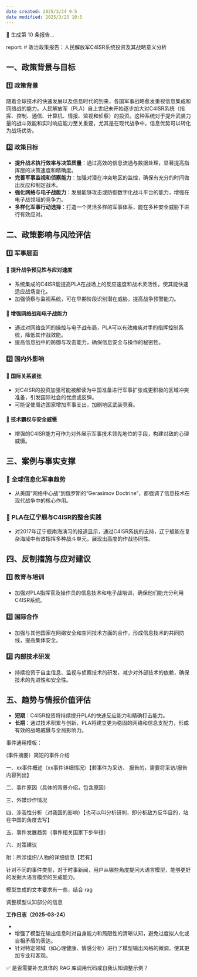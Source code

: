 ```yaml
---
date created: 2025/3/24 9:5
date modified: 2025/3/25 10:5
---
```


🚀 生成第 10 条报告…

report: # 政治政策报告：人民解放军C4ISR系统投资及其战略意义分析

## 一、政策背景与目标

### 1️⃣ 政策背景

随着全球技术的快速发展以及信息时代的到来，各国军事战略愈发重视信息集成和网络战的能力。人民解放军（PLA）自上世纪末开始逐步加大对C4ISR系统（指挥、控制、通信、计算机、情报、监视和侦察）的投资。这种系统对于提升武装力量的战斗效能和实时响应能力至关重要，尤其是在现代战争中，信息优势可以转化为战场优势。

### 2️⃣ 政策目标

- **提升战术执行效率与决策质量**：通过高效的信息流通与数据处理，显著提高指挥层的决策速度和精确度。
- **完善军事监视和侦察能力**：加强对潜在冲突地区的监控，确保有充分的时间做出反应和制定战术。
- **强化网络与电子战能力**：发展能够攻击或防御数字化战斗平台的能力，增强在电子战领域的竞争力。
- **多样化军事行动选择**：打造一个灵活多样的军事体系，能在多种安全威胁下进行有效应对。

## 二、政策影响与风险评估

### 1️⃣ 军事层面

#### 🔹 **提升战争预见性与应对速度**

- 系统集成的C4ISR能提高PLA在战场上的反应速度和战术灵活性，使其能快速适应战场变化。
- 加强侦察与监视系统，可在早期阶段识别潜在威胁，提高战争预警能力。

#### 🔹 **增强网络战和电子战能力**

- 通过对网络空间的操控与电子战布局，PLA可以有效瘫痪对手的指挥控制系统，降低其作战效能。
- 提高信息战中的防御与攻击能力，确保信息安全与操作的秘密性。

### 2️⃣ 国内外影响

#### 🔹 **国际关系紧张**

- 对C4ISR的投资加强可能被解读为中国准备进行军事扩张或更积极的区域冲突准备，引发国际社会的忧虑或反弹。
- 可能促使周边国家增加军事支出，加剧地区武装竞赛。

#### 🔹 **技术霸权与安全威慑**

- 增强的C4ISR能力可作为对外展示军事技术领先地位的手段，构建对敌的心理威慑。

## 三、案例与事实支撑

### 🔹 **全球信息化军事趋势**

- 从美国“网络中心战”到俄罗斯的“Gerasimov Doctrine”，都强调了信息技术在现代战争中的核心作用。

### 🔹 **PLA在辽宁舰与C4ISR的整合实践**

- 对2017年辽宁舰南海演习的报道显示，通过C4ISR系统的支持，辽宁舰能在复杂海域中有效指挥多种战斗单元，展现出高度的作战协同性。

## 四、反制措施与应对建议

### 1️⃣ 教育与培训

- 加强对PLA指挥官及操作员的信息技术和电子战培训，确保他们能充分利用C4ISR系统。

### 2️⃣ 国际合作

- 加强与其他国家在网络安全和空间技术方面的合作，形成信息技术的共同防线，提高集体安全。

### 3️⃣ 内部技术研发

- 持续投资于自主信息、监视与侦察技术的研发，减少对外部技术的依赖，确保技术的先进性和安全性。

## 五、趋势与情报价值评估

- **短期**：C4ISR投资将持续提升PLA的快速反应能力和精确打击能力。
- **长期**：通过技术积累与创新，PLA将建立更为稳固的网络和信息支配力，形成有效的战略威慑与全局影响力。

事件通用模板： 

(事件摘要）简短的事件介绍 

一、xx事件概述（xx事件详细情况）【若事件为采访、 报告的，需要将采访/报告内容列出】 

二、事件原因（具体的背景介绍，包含原因） 

三、外媒炒作情况 

四、涉我性分析（对我国的影响）【也可以叫分析研判，即分析敌方反华目的，站在中国的角度去写】 

五、事件发展趋势（事件相关国家下步举措） 

六、对策建议 

附：所涉组织/人物的详细信息【若有】

针对不同的事件类型，对于时事新闻，用户从哪些角度提问大语言模型，能够更好的发掘大语言模型的生成能力。

模型生成的文本要求有一些，结合 rag

调整模型认知部分的信息

**工作日志（2025-03-24）**

-
- 增强了模型在输出信息时对自身能力和局限性的清晰认知，避免过度拟人化或自相矛盾的表达。
- 针对特定领域（如心理健康、情感分析）进行了模型输出风格的微调，使其更加专业和客观。

✅ 是否需要补充具体的 RAG 库调用代码或自我认知调整示例？